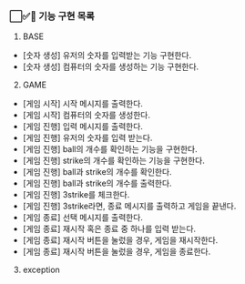 ### ⬜✅🚨 기능 구현 목록

1. BASE

- [숫자 생성] 유저의 숫자를 입력받는 기능 구현한다.
- [숫자 생성] 컴퓨터의 숫자를 생성하는 기능 구현한다.

2. GAME

- [게임 시작] 시작 메시지를 출력한다.
- [게임 시작] 컴퓨터의 숫자를 생성한다.
- [게임 진행] 입력 메시지를 출력한다.
- [게임 진행] 유저의 숫자를 입력 받는다.
- [게임 진행] ball의 개수를 확인하는 기능을 구현한다.
- [게임 진행] strike의 개수를 확인하는 기능을 구현한다.
- [게임 진행] ball과 strike의 개수를 확인한다.
- [게임 진행] ball과 strike의 개수를 출력한다.
- [게임 진행] 3strike를 체크한다.
- [게임 진행] 3strike라면, 종료 메시지를 출력하고 게임을 끝낸다.
- [게임 종료] 선택 메시지를 출력한다.
- [게임 종료] 재시작 혹은 종료 중 하나를 입력 받는다.
- [게임 종료] 재시작 버튼을 눌렀을 경우, 게임을 재시작한다.
- [게임 종료] 재시작 버튼을 눌렀을 경우, 게임을 종료한다.

3. exception
